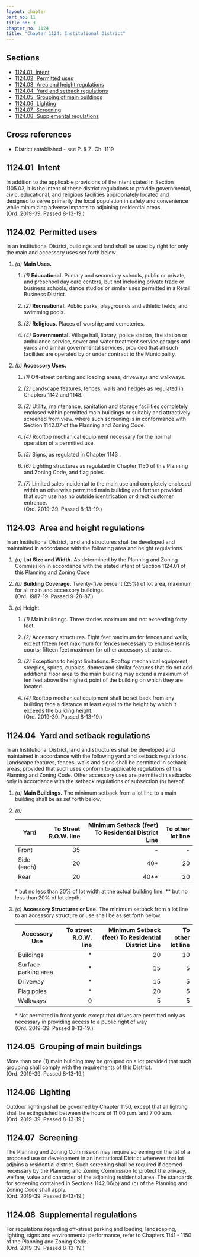 ```yaml
---
layout: chapter
part_no: 11
title_no: 3
chapter_no: 1124
title: "Chapter 1124: Institutional District"
---
```


## Sections

* [1124.01   Intent](#112401-intent)
* [1124.02   Permitted uses](#112402-permitted-uses)
* [1124.03   Area and height regulations](#112403-area-and-height-regulations)
* [1124.04   Yard and setback regulations](#112404-yard-and-setback-regulations)
* [1124.05   Grouping of main buildings](#112405-grouping-of-main-buildings)
* [1124.06   Lighting](#112406-lighting)
* [1124.07   Screening](#112407-screening)
* [1124.08   Supplemental regulations](#112408-supplemental-regulations)

## Cross references

* District established - see P. & Z. Ch. 1119

## 1124.01   Intent

In addition to the applicable provisions of the intent stated in Section
1105.03, it is the intent of these district regulations to provide governmental,
civic, educational, and religious facilities appropriately located and designed
to serve primarily the local population in safety and convenience while
minimizing adverse impacts to adjoining residential areas.  
(Ord. 2019-39. Passed 8-13-19.)

## 1124.02   Permitted uses

In an Institutional District, buildings and land shall be used by right for only
the main and accessory uses set forth below.

1. _(a)_ **Main Uses.**

    1. _(1)_ **Educational.** Primary and secondary schools, public or private,
    and preschool day care centers, but not including private trade or business
    schools, dance studios or similar uses permitted in a Retail Business
    District.

    2. _(2)_ **Recreational.** Public parks, playgrounds and athletic fields;
    and swimming pools.

    3. _(3)_ **Religious.** Places of worship; and cemeteries.

    4. _(4)_ **Governmental.** Village hall, library, police station, fire
    station or ambulance service, sewer and water treatment service garages and
    yards and similar governmental services, provided that all such facilities
    are operated by or under contract to the Municipality.

2. _(b)_ **Accessory Uses.**

    1. _(1)_ Off-street parking and loading areas, driveways and walkways.

    2. _(2)_ Landscape features, fences, walls and hedges as regulated in
    Chapters 1142 and 1148.

    3. _(3)_ Utility, maintenance, sanitation and storage facilities completely
    enclosed within permitted main buildings or suitably and attractively
    screened from view. where such screening is in conformance with Section
    1142.07 of the Planning and Zoning Code.

    4. _(4)_ Rooftop mechanical equipment necessary for the normal operation of
    a permitted use.

    5. _(5)_ Signs, as regulated in Chapter 1143 .

    6. _(6)_ Lighting structures as regulated in Chapter 1150 of this Planning
    and Zoning Code, and flag poles.

    7. _(7)_ Limited sales incidental to the main use and completely enclosed
    within an otherwise permitted main building and further provided that such
    use has no outside identification or direct customer entrance.  
    (Ord. 2019-39. Passed 8-13-19.)

## 1124.03   Area and height regulations

In an Institutional District, land and structures shall be developed and
maintained in accordance with the following area and height regulations.

1. _(a)_ **Lot Size and Width.** As determined by the Planning and Zoning
Commission in accordance with the stated intent of Section 1124.01 of this
Planning and Zoning Code

2. _(b)_ **Building Coverage.** Twenty-five percent (25%) of lot area, maximum
for all main and accessory buildings.  
(Ord. 1987-19. Passed 9-28-87.)

3. _(c)_ Height.

    1. _(1)_ Main buildings. Three stories maximum and not exceeding forty feet.

    2. _(2)_ Accessory structures. Eight feet maximum for fences and walls,
    except fifteen feet maximum for fences necessary to enclose tennis courts;
    fifteen feet maximum for other accessory structures.

    3. _(3)_ Exceptions to height limitations. Rooftop mechanical equipment,
    steeples, spires, cupolas, domes and similar features that do not add
    additional floor area to the main building may extend a maximum of ten feet
    above the highest point of the building on which they are located.

    4. _(4)_ Rooftop mechanical equipment shall be set back from any building
    face a distance at least equal to the height by which it exceeds the
    building height.  
    (Ord. 2019-39. Passed 8-13-19.)

## 1124.04   Yard and setback regulations

In an Institutional District, land and structures shall be developed and
maintained in accordance with the following yard and setback regulations.
Landscape features, fences, walls and signs shall be permitted in setback areas,
provided that such uses conform to applicable regulations of this Planning and
Zoning Code. Other accessory uses are permitted in setbacks only in accordance
with the setback regulations of subsection (b) hereof.

1. _(a)_ **Main Buildings.** The minimum setback from a lot line to a main
building shall be as set forth below.

2. _(b)_

    | Yard        | To Street R.O.W. line | Minimum Setback (feet) To Residential District Line | To other lot line |
    |-------------|----------------------:|----------------------------------------------------:|------------------:|
    | Front       |                    35 |                                                   - |                 - |
    | Side (each) |                    20 |                                                 40* |                20 |
    | Rear        |                    20 |                                                40** |                20 |

    \* but no less than 20% of lot width at the actual building line.
    ** but no less than 20% of lot depth.

3. _(c)_ **Accessory Structures or Use.** The minimum setback from a lot line to
an accessory structure or use shall be as set forth below.

    | Accessory Use        | To street R.O.W. line | Minimum Setback (feet) To Residential District Line | To other lot line |
    |----------------------|----------------------:|----------------------------------------------------:|------------------:|
    | Buildings            |                     * |                                                  20 |                10 |
    | Surface parking area |                     * |                                                  15 |                 5 |
    | Driveway             |                     * |                                                  15 |                 5 |
    | Flag poles           |                     * |                                                  20 |                 5 |
    | Walkways             |                     0 |                                                   5 |                 5 |

    \* Not permitted in front yards except that drives are permitted only as
    necessary in providing access to a public right of way  
    (Ord. 2019-39. Passed 8-13-19.)

## 1124.05   Grouping of main buildings

More than one (1) main building may be grouped on a lot provided that such
grouping shall comply with the requirements of this District.  
(Ord. 2019-39. Passed 8-13-19.)

## 1124.06   Lighting

Outdoor lighting shall be governed by Chapter 1150, except that all lighting
shall be extinguished between the hours of 11:00 p.m. and 7:00 a.m.  
(Ord. 2019-39. Passed 8-13-19.)

## 1124.07   Screening

The Planning and Zoning Commission may require screening on the lot of a
proposed use or development in an Institutional District wherever that lot
adjoins a residential district. Such screening shall be required if deemed
necessary by the Planning and Zoning Commission to protect the privacy, welfare,
value and character of the adjoining residential area. The standards for
screening contained in Sections 1142.06(b) and (c) of the Planning and Zoning
Code shall apply.  
(Ord. 2019-39. Passed 8-13-19.)

## 1124.08   Supplemental regulations

For regulations regarding off-street parking and loading, landscaping, lighting,
signs and environmental performance, refer to Chapters 1141 - 1150 of the
Planning and Zoning Code.  
(Ord. 2019-39. Passed 8-13-19.)
